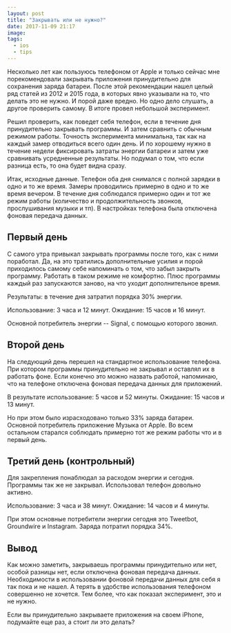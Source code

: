 ```yaml
---
layout: post
title: "Закрывать или не нужно?"
date: 2017-11-09 21:17
image: 
tags: 
  - ios
  - tips
---
```

Несколько лет как пользуюсь телефоном от Apple и только сейчас мне порекомендовали закрывать приложения принудительно для сохранения заряда батареи. После этой рекомендации нашел целый ряд статей из 2012 и 2015 года, в которых явно указывали на то, что делать это не нужно. И порой даже вредно. Но одно дело слушать, а другое проверить самому. В итоге провел небольшой эксперимент.

Решил проверить, как поведет себя телефон, если в течение дня принудительно закрывать программы. И затем сравнить с обычным режимом работы. Точность эксперимента минимальна, так как на каждый замер отводиться всего один день. И по хорошему нужно в течение недели фиксировать затраты энергии батареи и затем уже сравнивать усредненные результаты. Но подумал о том, что если разница есть, то она будет видна сразу.

Итак, исходные данные. Телефон оба дня снимался с полной зарядки в одно и то же время. Замеры проводились примерно в одно и то же время вечером. В течение дня соблюдался примерно один и тот же режим работы (количество и продолжительность звонков, прослушивания музыки и тп). В настройках телефона была отключена фоновая передача данных.

## Первый день

С самого утра привыкал закрывать программы после того, как с ними поработал. Да, на это тратились дополнительные усилия и порой приходилось самому себе напоминать о том, что забыл закрыть программу. Работать в таком режиме не комфортно. Плюс программы каждый раз запускаются заново, на что уходит дополнительное время.

Результаты: в течение дня затратил порядка 30% энергии.

Использование: 3 часа и 12 минут.
Ожидание: 15 часов и 16 минут.

Основной потребитель энергии -- Signal, с помощью которого звонил.

## Второй день

На следующий день перешел на стандартное использование телефона. При котором программы принудительно не закрывал и оставлял их в работать фоне. Если конечно это можно назвать работой, напоминаю, что на телефоне отключена фоновая передача данных для приложений.

В результате использование: 5 часов и 52 минуты.
Ожидание: 15 часов и 13 минут.

Но при этом было израсходовано только 33% заряда батареи. Основной потребитель приложение Музыка от Apple. Во всем остальном старался соблюдать примерно тот же режим работы что и в первый день.

## Третий день (контрольный)

Для закрепления понаблюдал за расходом энергии и сегодня. Программы так же не закрывал. Использовал телефон довольно активно.

Использование: 3 часа и 38 минут.
Ожидание: 14 часов и 4 минуты.

При этом основные потребители энергии сегодня это Tweetbot, Groundwire и Instagram. Заряда потратил порядка 34%.

## Вывод

Как можно заметить, закрываешь программы принудительно или нет, особой разницы нет, если отключена фоновая передача данных. Необходимости в использовании фоновой передачи данных для себя я так пока и не нашел. А терять в удобстве использования телефоном совершенно не хочется. Тем более, что как показал эксперимент, это и не нужно.

Если вы принудительно закрываете приложения на своем iPhone, подумайте еще раз, а стоит ли это делать?
